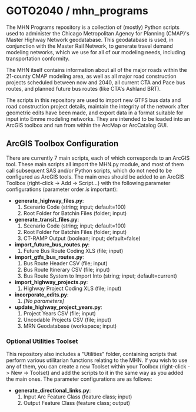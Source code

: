 GOTO2040 / mhn_programs
=======================
The MHN Programs repository is a collection of (mostly) Python scripts used to administer the Chicago Metropolitan Agency for Planning (CMAP)'s Master Highway Network geodatabase. This geodatabase is used, in conjunction with the Master Rail Network, to generate travel demand modeling networks, which we use for all of our modeling needs, including transportation conformity.

The MHN itself contains information about all of the major roads within the 21-county CMAP modeling area, as well as all major road construction projects scheduled between now and 2040, all current CTA and Pace bus routes, and planned future bus routes (like CTA's Ashland BRT).

The scripts in this repository are used to import new GTFS bus data and road construction project details, maintain the integrity of the network after geometric edits have been made, and export data in a format suitable for input into Emme modeling networks. They are intended to be loaded into an ArcGIS toolbox and run from within the ArcMap or ArcCatalog GUI.

ArcGIS Toolbox Configuration
----------------------------
There are currently 7 main scripts, each of which corresponds to an ArcGIS tool. These main scripts all import the MHN.py module, and most of them call subsequent SAS and/or Python scripts, which do not need to be configured as ArcGIS tools. The main ones should be added to an ArcGIS Toolbox (right-click -> Add -> Script...) with the following parameter configurations (parameter order _is_ important):

* **generate_highway_files.py**:
  1. Scenario Code (string; input; default=100)
  2. Root Folder for Batchin Files (folder; input)
* **generate_transit_files.py**:
  1. Scenario Code (string; input; default=100)
  2. Root Folder for Batchin Files (folder; input)
  3. CT-RAMP Output (boolean; input; default=false)
* **import_future_bus_routes.py**:
  1. Future Bus Route Coding XLS (file; input)
* **import_gtfs_bus_routes.py**:
  1. Bus Route Header CSV (file; input)
  2. Bus Route Itinerary CSV (file; input)
  3. Bus Route System to Import Into (string; input; default=current)
* **import_highway_projects.py**:
  1. Highway Project Coding XLS (file; input)
* **incorporate_edits.py**:
  1. _[No parameters]_
* **update_highway_project_years.py**:
  1. Project Years CSV (file; input)
  2. Uncodable Projects CSV (file; input)
  3. MRN Geodatabase (workspace; input)

### Optional Utilities Toolset
This repository also includes a "Utilities" folder, containing scripts that perform various utilitarian functions relating to the MHN. If you wish to use any of them, you can create a new Toolset within your Toolbox (right-click -> New -> Toolset) and add the scripts to it in the same way as you added the main ones. The parameter configurations are as follows:

* **generate_directional_links.py**:
  1. Input Arc Feature Class (feature class; input)
  2. Output Feature Class (feature class; output)
